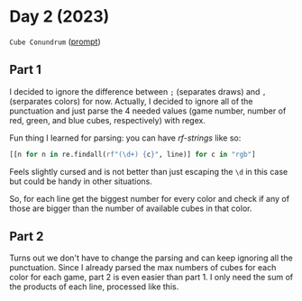 # Day 2 (2023)

`Cube Conundrum` ([prompt](https://adventofcode.com/2023/day/2))

## Part 1
I decided to ignore the difference between `;` (separates draws) and `,` (serparates colors) for now.
Actually, I decided to ignore all of the punctuation and just parse the 4 needed values 
(game number, number of red, green, and blue cubes, respectively) with regex.

Fun thing I learned for parsing: you can have _rf-strings_ like so:

```python
[[n for n in re.findall(rf"(\d+) {c}", line)] for c in "rgb"]
```

Feels slightly cursed and is not better than just escaping the `\d` in this case 
but could be handy in other situations.

So, for each line get the biggest number for every color 
and check if any of those are bigger than the number of available cubes in that color.

## Part 2
Turns out we don't have to change the parsing and can keep ignoring all the punctuation.
Since I already parsed the max numbers of cubes for each color for each game,
part 2 is even easier than part 1.
I only need the sum of the products of each line, processed like this.
